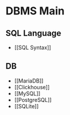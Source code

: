# DBMS Main

## SQL Language
- [[SQL Syntax]]
## DB
- [[MariaDB]]
- [[Clickhouse]]
- [[MySQL]]
- [[PostgreSQL]]
- [[SQLite]]
